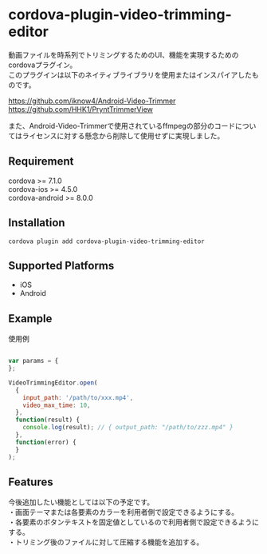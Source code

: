# cordova-plugin-video-trimming-editor
動画ファイルを時系列でトリミングするためのUI、機能を実現するためのcordovaプラグイン。  
このプラグインは以下のネイティブライブラリを使用またはインスパイアしたものです。  

https://github.com/iknow4/Android-Video-Trimmer  
https://github.com/HHK1/PryntTrimmerView  

また、Android-Video-Trimmerで使用されているffmpegの部分のコードについてはライセンスに対する懸念から削除して使用せずに実現しました。  

## Requirement
cordova >= 7.1.0  
cordova-ios >= 4.5.0  
cordova-android >= 8.0.0  

## Installation
```
cordova plugin add cordova-plugin-video-trimming-editor
```

## Supported Platforms
- iOS  
- Android  

## Example

使用例  
```js

var params = {
};

VideoTrimmingEditor.open(
  {
    input_path: '/path/to/xxx.mp4',
    video_max_time: 10,
  },
  function(result) {
    console.log(result); // { output_path: "/path/to/zzz.mp4" }
  },
  function(error) {
  }
);
```

## Features
今後追加したい機能としては以下の予定です。  
・画面テーマまたは各要素のカラーを利用者側で設定できるようにする。  
・各要素のボタンテキストを固定値としているので利用者側で設定できるようにする。  
・トリミング後のファイルに対して圧縮する機能を追加する。  

